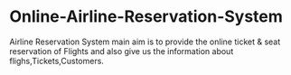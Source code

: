 # Online-Airline-Reservation-System
Airline Reservation System main aim is to provide the online ticket &amp; seat reservation of Flights and also give us the information about flighs,Tickets,Customers.
